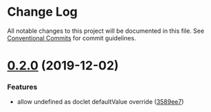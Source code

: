 # Change Log

All notable changes to this project will be documented in this file.
See [Conventional Commits](https://conventionalcommits.org) for commit guidelines.

# [0.2.0](https://github.com/4Catalyzer/theme/compare/@docpocalypse/props-table@0.1.1...@docpocalypse/props-table@0.2.0) (2019-12-02)

### Features

- allow undefined as doclet defaultValue override ([3589ee7](https://github.com/4Catalyzer/theme/commit/3589ee79adfb5314a26bb301181118c903207b4c))
